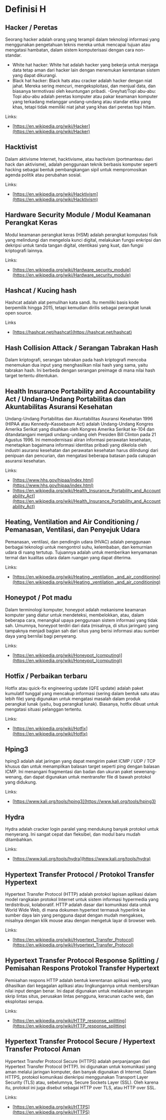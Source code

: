 # Definisi H

## Hacker / Peretas

Seorang hacker adalah orang yang terampil dalam teknologi informasi yang menggunakan pengetahuan teknis mereka untuk mencapai tujuan atau mengatasi hambatan, dalam sistem komputerisasi dengan cara non-standar.

- White hat hacker: White hat adalah hacker yang bekerja untuk menjaga data tetap aman dari hacker lain dengan menemukan kerentanan sistem yang dapat dikurangi.
- Black hat hacker: Black hats atau cracker adalah hacker dengan niat jahat. Mereka sering mencuri, mengeksploitasi, dan menjual data, dan biasanya termotivasi oleh keuntungan pribadi.
-Greyhat/Topi abu-abu: Topi abu-abu adalah peretas komputer atau pakar keamanan komputer yang terkadang melanggar undang-undang atau standar etika yang khas, tetapi tidak memiliki niat jahat yang khas dari peretas topi hitam.

Links:

- [https://en.wikipedia.org/wiki/Hacker](https://en.wikipedia.org/wiki/Hacker)

## Hacktivist

Dalam aktivisme Internet, hacktivisme, atau hactivism (portmanteau dari hack dan aktivisme), adalah penggunaan teknik berbasis komputer seperti hacking sebagai bentuk pembangkangan sipil untuk mempromosikan agenda politik atau perubahan sosial.

Links:

- [https://en.wikipedia.org/wiki/Hacktivism](https://en.wikipedia.org/wiki/Hacktivism)

## Hardware Security Module / Modul Keamanan Perangkat Keras

Modul keamanan perangkat keras (HSM) adalah perangkat komputasi fisik yang melindungi dan mengelola kunci digital, melakukan fungsi enkripsi dan dekripsi untuk tanda tangan digital, otentikasi yang kuat, dan fungsi kriptografi lainnya.

Links:

- [https://en.wikipedia.org/wiki/Hardware_security_module](https://en.wikipedia.org/wiki/Hardware_security_module)

## Hashcat / Kucing hash

Hashcat adalah alat pemulihan kata sandi.
Itu memiliki basis kode berpemilik hingga 2015, tetapi kemudian dirilis sebagai perangkat lunak open source.

Links

- [https://hashcat.net/hashcat](https://hashcat.net/hashcat)

## Hash Collision Attack /  Serangan Tabrakan Hash

Dalam kriptografi, serangan tabrakan pada hash kriptografi mencoba menemukan dua input yang menghasilkan nilai hash yang sama, yaitu tabrakan hash.
Ini berbeda dengan serangan preimage di mana nilai hash target tertentu ditentukan.

## Health Insurance Portability and Accountability Act / Undang-Undang Portabilitas dan Akuntabilitas Asuransi Kesehatan

Undang-Undang Portabilitas dan Akuntabilitas Asuransi Kesehatan 1996 (HIPAA atau Kennedy–Kassebaum Act) adalah Undang-Undang Kongres Amerika Serikat yang disahkan oleh Kongres Amerika Serikat ke-104 dan ditandatangani menjadi undang-undang oleh Presiden Bill Clinton pada 21 Agustus 1996.
Ini memodernisasi aliran informasi perawatan kesehatan, menetapkan bagaimana informasi identitas pribadi yang dikelola oleh industri asuransi kesehatan dan perawatan kesehatan harus dilindungi dari penipuan dan pencurian, dan mengatasi beberapa batasan pada cakupan asuransi kesehatan.

Links:

- [https://www.hhs.gov/hipaa/index.html](https://www.hhs.gov/hipaa/index.html)
- [https://en.wikipedia.org/wiki/Health_Insurance_Portability_and_Accountability_Act](https://en.wikipedia.org/wiki/Health_Insurance_Portability_and_Accountability_Act)

## Heating, Ventilation and Air Conditioning / Pemanasan, Ventilasi, dan Penyejuk Udara

Pemanasan, ventilasi, dan pendingin udara (HVAC) adalah penggunaan berbagai teknologi untuk mengontrol suhu, kelembaban, dan kemurnian udara di ruang tertutup.
Tujuannya adalah untuk memberikan kenyamanan termal dan kualitas udara dalam ruangan yang dapat diterima.

Links:

- [https://en.wikipedia.org/wiki/Heating,_ventilation,_and_air_conditioning](https://en.wikipedia.org/wiki/Heating,_ventilation,_and_air_conditioning)

## Honeypot / Pot madu

Dalam terminologi komputer, honeypot adalah mekanisme keamanan komputer yang diatur untuk mendeteksi, membelokkan, atau, dalam beberapa cara, menangkal upaya penggunaan sistem informasi yang tidak sah.
Umumnya, honeypot terdiri dari data (misalnya, di situs jaringan) yang tampaknya menjadi bagian sah dari situs yang berisi informasi atau sumber daya yang bernilai bagi penyerang.

Links:

- [https://en.wikipedia.org/wiki/Honeypot_(computing)](https://en.wikipedia.org/wiki/Honeypot_(computing))

## Hotfix /  Perbaikan terbaru

Hotfix atau quick-fix engineering update (QFE update) adalah paket kumulatif tunggal yang mencakup informasi (sering dalam bentuk satu atau lebih file) yang digunakan untuk mengatasi masalah dalam produk perangkat lunak (yaitu, bug perangkat lunak).
Biasanya, hotfix dibuat untuk mengatasi situasi pelanggan tertentu.

Links:

- [https://en.wikipedia.org/wiki/Hotfix](https://en.wikipedia.org/wiki/Hotfix)

## Hping3

hping3 adalah alat jaringan yang dapat mengirim paket ICMP / UDP / TCP khusus dan untuk menampilkan balasan target seperti ping dengan balasan ICMP.
Ini menangani fragmentasi dan badan dan ukuran paket sewenang-wenang, dan dapat digunakan untuk mentransfer file di bawah protokol yang didukung.

Links:

- [https://www.kali.org/tools/hping3](https://www.kali.org/tools/hping3)

## Hydra

Hydra adalah cracker login paralel yang mendukung banyak protokol untuk menyerang.
Ini sangat cepat dan fleksibel, dan modul baru mudah ditambahkan.

Links:

- [https://www.kali.org/tools/hydra](https://www.kali.org/tools/hydra)

## Hypertext Transfer Protocol /  Protokol Transfer Hypertext

Hypertext Transfer Protocol (HTTP) adalah protokol lapisan aplikasi dalam model rangkaian protokol Internet untuk sistem informasi hypermedia yang terdistribusi, kolaboratif.
HTTP adalah dasar dari komunikasi data untuk World Wide Web, di mana dokumen hypertext termasuk hyperlink ke sumber daya lain yang pengguna dapat dengan mudah mengakses, misalnya dengan klik mouse atau dengan mengetuk layar di browser web.

Links:

- [https://en.wikipedia.org/wiki/Hypertext_Transfer_Protocol](https://en.wikipedia.org/wiki/Hypertext_Transfer_Protocol)

## Hypertext Transfer Protocol Response Splitting / Pemisahan Respons Protokol Transfer Hypertext

Pemisahan respons HTTP adalah bentuk kerentanan aplikasi web, yang dihasilkan dari kegagalan aplikasi atau lingkungannya untuk membersihkan nilai input dengan benar.
Ini dapat digunakan untuk melakukan serangan skrip lintas situs, perusakan lintas pengguna, keracunan cache web, dan eksploitasi serupa.

Links:

- [https://en.wikipedia.org/wiki/HTTP_response_splitting](https://en.wikipedia.org/wiki/HTTP_response_splitting)

## Hypertext Transfer Protocol Secure / Hypertext Transfer Protocol Aman

Hypertext Transfer Protocol Secure (HTTPS) adalah perpanjangan dari Hypertext Transfer Protocol (HTTP).
Ini digunakan untuk komunikasi yang aman melalui jaringan komputer, dan banyak digunakan di Internet.
Dalam HTTPS, protokol komunikasi dienkripsi menggunakan Transport Layer Security (TLS) atau, sebelumnya, Secure Sockets Layer (SSL).
Oleh karena itu, protokol ini juga disebut sebagai HTTP over TLS, atau HTTP over SSL.

Links:

- [https://en.wikipedia.org/wiki/HTTPS](https://en.wikipedia.org/wiki/HTTPS)
